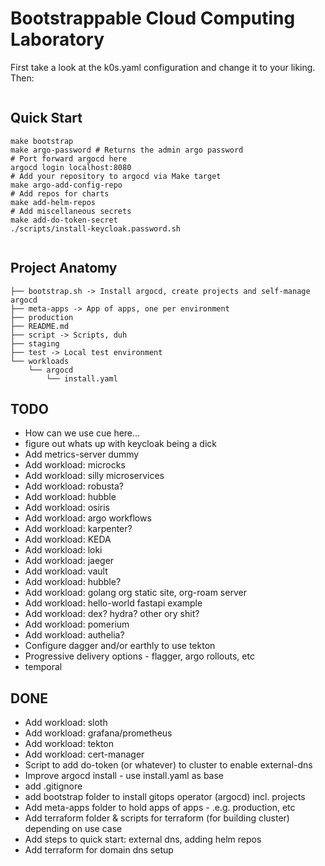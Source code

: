 # Bootstrappable Cloud Computing Laboratory

First take a look at the k0s.yaml configuration and change it to your liking.
Then:
```bash

```


## Quick Start

```
make bootstrap
make argo-password # Returns the admin argo password
# Port forward argocd here
argocd login localhost:8080
# Add your repository to argocd via Make target
make argo-add-config-repo
# Add repos for charts
make add-helm-repos
# Add miscellaneous secrets
make add-do-token-secret
./scripts/install-keycloak.password.sh


```

## Project Anatomy

```
├── bootstrap.sh -> Install argocd, create projects and self-manage argocd
├── meta-apps -> App of apps, one per environment
├── production
├── README.md
├── script -> Scripts, duh
├── staging
├── test -> Local test environment
└── workloads
    └── argocd
        └── install.yaml
```

## TODO
- How can we use cue here...
- figure out whats up with keycloak being a dick
- Add metrics-server dummy
- Add workload: microcks
- Add workload: silly microservices
- Add workload: robusta?
- Add workload: hubble
- Add workload: osiris
- Add workload: argo workflows
- Add workload: karpenter?
- Add workload: KEDA
- Add workload: loki
- Add workload: jaeger
- Add workload: vault
- Add workload: hubble?
- Add workload: golang org static site, org-roam server
- Add workload: hello-world fastapi example
- Add workload: dex? hydra? other ory shit?
- Add workload: pomerium
- Add workload: authelia?
- Configure dagger and/or earthly to use tekton
- Progressive delivery options - flagger, argo rollouts, etc
- temporal

## DONE
- Add workload: sloth
- Add workload: grafana/prometheus
- Add workload: tekton
- Add workload: cert-manager
- Script to add do-token (or whatever) to cluster to enable external-dns
- Improve argocd install - use install.yaml as base
- add .gitignore
- add bootstrap folder to install gitops operator (argocd) incl. projects
- Add meta-apps folder to hold apps of apps - .e.g. production, etc
- Add terraform folder & scripts for terraform (for building cluster)
depending on use case
- Add steps to quick start: external dns, adding helm repos
- Add terraform for domain dns setup
